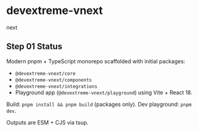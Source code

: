 # devextreme-vnext

next

## Step 01 Status

Modern pnpm + TypeScript monorepo scaffolded with initial packages:

- `@devextreme-vnext/core`
- `@devextreme-vnext/components`
- `@devextreme-vnext/integrations`
- Playground app (`@devextreme-vnext/playground`) using Vite + React 18.

Build: `pnpm install && pnpm build` (packages only). Dev playground: `pnpm dev`.

Outputs are ESM + CJS via tsup.
